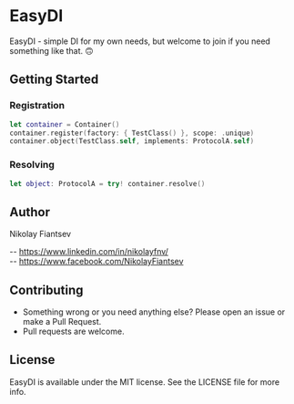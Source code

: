 # EasyDI

EasyDI - simple DI for my own needs, but welcome to join if you need something like that. 🙃

## Getting Started

### Registration
```swift
let container = Container()
container.register(factory: { TestClass() }, scope: .unique)
container.object(TestClass.self, implements: ProtocolA.self)
```

### Resolving
```swift
let object: ProtocolA = try! container.resolve()
```

## Author

Nikolay Fiantsev   

-- https://www.linkedin.com/in/nikolayfnv/   
-- https://www.facebook.com/NikolayFiantsev

## Contributing

- Something wrong or you need anything else? Please open an issue or make a Pull Request.
- Pull requests are welcome.

## License

EasyDI is available under the MIT license. See the LICENSE file for more info.